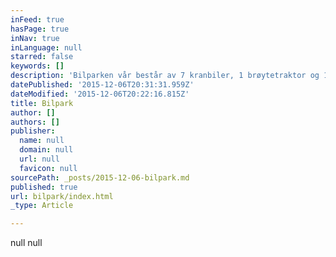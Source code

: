```yaml
---
inFeed: true
hasPage: true
inNav: true
inLanguage: null
starred: false
keywords: []
description: 'Bilparken vår består av 7 kranbiler, 1 brøytetraktor og 1 varebil'
datePublished: '2015-12-06T20:31:31.959Z'
dateModified: '2015-12-06T20:22:16.815Z'
title: Bilpark
author: []
authors: []
publisher:
  name: null
  domain: null
  url: null
  favicon: null
sourcePath: _posts/2015-12-06-bilpark.md
published: true
url: bilpark/index.html
_type: Article

---
```

null
null